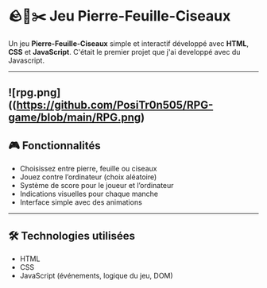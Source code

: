 # 🪨📄✂️ Jeu Pierre-Feuille-Ciseaux

Un jeu **Pierre-Feuille-Ciseaux** simple et interactif développé avec **HTML**, **CSS** et **JavaScript**. C'était le premier projet que j'ai developpé avec du Javascript.

---
![rpg.png]((https://github.com/PosiTr0n505/RPG-game/blob/main/RPG.png)
---

## 🎮 Fonctionnalités

- Choisissez entre pierre, feuille ou ciseaux
- Jouez contre l’ordinateur (choix aléatoire)
- Système de score pour le joueur et l’ordinateur
- Indications visuelles pour chaque manche
- Interface simple avec des animations

---

## 🛠️ Technologies utilisées

- HTML
- CSS
- JavaScript (événements, logique du jeu, DOM)


